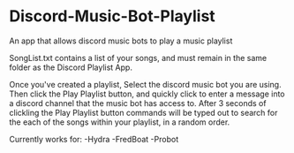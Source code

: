 # Discord-Music-Bot-Playlist
An app that allows discord music bots to play a music playlist

SongList.txt contains a list of your songs, and must remain in the same folder as the Discord Playlist App.

Once you've created a playlist, Select the discord music bot you are using. Then click the Play Playlist button, and quickly click
to enter a message into a discord channel that the music bot has access to. After 3 seconds of clickling the Play Playlist button
commands will be typed out to search for the each of the songs within your playlist, in a random order.

Currently works for:
-Hydra
-FredBoat
-Probot
